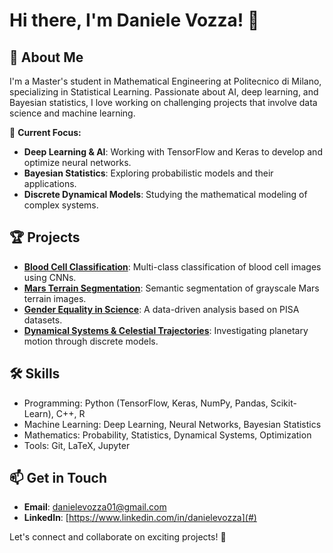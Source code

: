 # Hi there, I'm Daniele Vozza! 👋

## 🚀 About Me
I'm a Master's student in Mathematical Engineering at Politecnico di Milano, specializing in Statistical Learning. Passionate about AI, deep learning, and Bayesian statistics, I love working on challenging projects that involve data science and machine learning.

🔭 **Current Focus:**
- **Deep Learning & AI**: Working with TensorFlow and Keras to develop and optimize neural networks.
- **Bayesian Statistics**: Exploring probabilistic models and their applications.
- **Discrete Dynamical Models**: Studying the mathematical modeling of complex systems.

## 🏆 Projects
- **[Blood Cell Classification](#)**: Multi-class classification of blood cell images using CNNs.
- **[Mars Terrain Segmentation](#)**: Semantic segmentation of grayscale Mars terrain images.
- **[Gender Equality in Science](#)**: A data-driven analysis based on PISA datasets.
- **[Dynamical Systems & Celestial Trajectories](#)**: Investigating planetary motion through discrete models.

## 🛠️ Skills
- Programming: Python (TensorFlow, Keras, NumPy, Pandas, Scikit-Learn), C++, R
- Machine Learning: Deep Learning, Neural Networks, Bayesian Statistics
- Mathematics: Probability, Statistics, Dynamical Systems, Optimization
- Tools: Git, LaTeX, Jupyter

## 📫 Get in Touch
- **Email**: danielevozza01@gmail.com
- **LinkedIn**: [https://www.linkedin.com/in/danielevozza](#)

Let's connect and collaborate on exciting projects! 🚀

